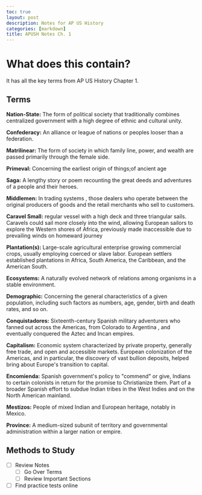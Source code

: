 ```yaml
---
toc: true
layout: post
description: Notes for AP US History
categories: [markdown]
title: APUSH Notes Ch. 1
---
```

# What does this contain?

It has all the key terms from AP US History Chapter 1. 

## Terms

**Nation-State:** The form of political society that traditionally combines centralized government with a high degree of ethnic and cultural unity.

**Confederacy:**	An alliance or league of nations or peoples looser than a federation.

**Matrilinear:**	The form of society in which family line, power, and wealth are passed primarily through the female side.

**Primeval:** Concerning the earliest origin of things;of ancient age

**Saga:** A lengthy story or poem recounting the great deeds and adventures of a people and their heroes.

**Middlemen:** In trading systems , those dealers who operate between the original producers of goods and the retail merchants who sell to customers.

**Caravel	Small:** regular vessel with a high deck and three triangular sails. Caravels could sail more closely into the wind, allowing European sailors to explore the Western shores of Africa, previously made inaccessible due to prevailing winds on homeward journey

**Plantation(s):** Large-scale agricultural enterprise growing commercial crops, usually employing coerced or slave labor. European settlers established plantations in Africa, South America, the Caribbean, and the American South.

**Ecosystems:** A naturally evolved network of relations among organisms in a stable environment.

**Demographic:** Concerning the general characteristics of a given population, including such factors as numbers, age, gender, birth and death rates, and so on.

**Conquistadores:** Sixteenth-century Spanish military adventurers who fanned out across the Americas, from Colorado to Argentina , and eventually conquered the Aztec and Incan empires.

**Capitalism:** Economic system characterized by private property, generally free trade, and open and accessible markets. European colonization of the Americas, and in particular, the discovery of vast bullion deposits, helped bring about Europe's transition to capital.

**Encomienda:** Spanish government's policy to "commend" or give, Indians to certain colonists in return for the promise to Christianize them. Part of a broader Spanish effort to subdue Indian tribes in the West Indies and on the North American mainland.

**Mestizos:** People of mixed Indian and European heritage, notably in Mexico.

**Province:** A medium-sized subunit of territory and governmental administration within a larger nation or empire.

## Methods to Study

- [ ] Review Notes  
  - [ ] Go Over Terms  
  - [ ] Review Important Sections
- [ ] Find practice tests online

[^1]: Any questions? Feel free to reach out!

